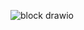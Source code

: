 ![block drawio](https://user-images.githubusercontent.com/68462123/167984917-8d9bc6e7-189e-4a5f-b54a-e4b50881f286.png)
